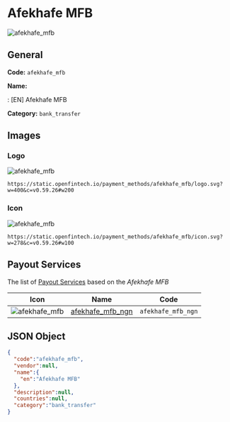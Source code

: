 
# Afekhafe MFB 
![afekhafe_mfb](https://static.openfintech.io/payment_methods/afekhafe_mfb/logo.svg?w=400&c=v0.59.26#w200)  

## General 
**Code:** `afekhafe_mfb` 
 
**Name:** 
 
:	[EN] Afekhafe MFB 
 
**Category:** `bank_transfer` 
 

## Images 

### Logo 
![afekhafe_mfb](https://static.openfintech.io/payment_methods/afekhafe_mfb/logo.svg?w=400&c=v0.59.26#w200)  

```
https://static.openfintech.io/payment_methods/afekhafe_mfb/logo.svg?w=400&c=v0.59.26#w200
```  

### Icon 
![afekhafe_mfb](https://static.openfintech.io/payment_methods/afekhafe_mfb/icon.svg?w=278&c=v0.59.26#w100)  

```
https://static.openfintech.io/payment_methods/afekhafe_mfb/icon.svg?w=278&c=v0.59.26#w100
```  

## Payout Services 
 
The list of [Payout Services](/payout-services/) based on the _Afekhafe MFB_ 

|Icon|Name|Code| 
|:---:|:---:|:---:| 
|![afekhafe_mfb](https://static.openfintech.io/payout_methods/afekhafe_mfb/icon.svg?w=278&c=v0.59.26#w40) |[afekhafe_mfb_ngn](/payout-services/afekhafe_mfb_ngn/)|`afekhafe_mfb_ngn`| 
 

## JSON Object 

```json
{
  "code":"afekhafe_mfb",
  "vendor":null,
  "name":{
    "en":"Afekhafe MFB"
  },
  "description":null,
  "countries":null,
  "category":"bank_transfer"
}
```  
